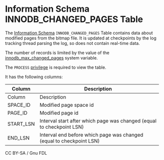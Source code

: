 # Information Schema INNODB\_CHANGED\_PAGES Table

The [Information Schema](../../) `INNODB_CHANGED_PAGES` Table contains data about modified pages from the bitmap file. It is updated at checkpoints by the log tracking thread parsing the log, so does not contain real-time data.

The number of records is limited by the value of the [innodb\_max\_changed\_pages](../../../../../../../server-usage/storage-engines/innodb/innodb-system-variables.md) system variable.

The `PROCESS` [privilege](../../../../../account-management-sql-statements/grant.md) is required to view the table.

It has the following columns:

| Column     | Description                                                           |
| ---------- | --------------------------------------------------------------------- |
| Column     | Description                                                           |
| SPACE\_ID  | Modified page space id                                                |
| PAGE\_ID   | Modified page id                                                      |
| START\_LSN | Interval start after which page was changed (equal to checkpoint LSN) |
| END\_LSN   | Interval end before which page was changed (equal to checkpoint LSN)  |

CC BY-SA / Gnu FDL

